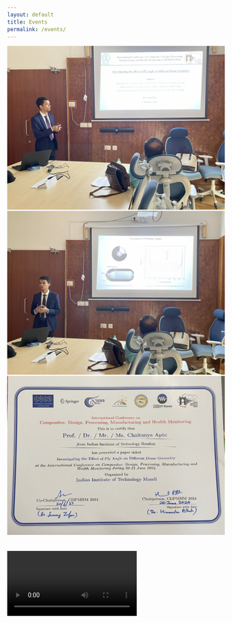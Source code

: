 ```yaml
---
layout: default
title: Events
permalink: /events/
---
```

<script src="{{ site.baseurl }}/assets/myfile.js"></script>


<section class="container">
	<div class="slider-wrapper">
		<div class="slider">
			<!-- Image Slide -->
			<img id="slide-1" src="/images/cdpmhm/cdpmhm1.jpg" alt="CDPMHM1">
			<!-- Image Slide -->
			<img id="slide-2" src="/images/cdpmhm/cdpmhm2.jpg" alt="CDPMHM2">
			<!-- Image Slide -->
			<img id="slide-3" src="/images/cdpmhm/cdpmhm3.jpg" alt="CDPMHM3">
		</div>
		<div class="slider-nav">
			<a href="#slide-1"></a>
			<a href="#slide-2"></a>
			<a href="#slide-3"></a>
		</div>
	</div>
</section>

<br>
<br>

<section class="container">
	<div class="slider-wrapper">
		<div class="slider">
			<video id="slide-4" controls>
				<source src="/images/aiaa/test_flight.mp4" type="video/mp4">
				Your browser does not support the video tag.
			</video>
		</div>
		<div class="slider-nav">
			<a href="#slide-4"></a>
		</div>
	</div>
</section>
